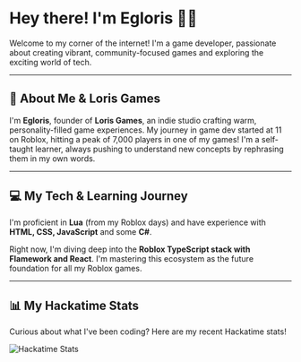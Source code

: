 # Hey there! I'm Egloris 👋✨

Welcome to my corner of the internet! I'm a game developer, passionate about creating vibrant, community-focused games and exploring the exciting world of tech.

---

## 🐾 About Me & Loris Games

I'm **Egloris**, founder of **Loris Games**, an indie studio crafting warm, personality-filled game experiences. My journey in game dev started at 11 on Roblox, hitting a peak of 7,000 players in one of my games! I'm a self-taught learner, always pushing to understand new concepts by rephrasing them in my own words.

---


## 💻 My Tech & Learning Journey

I'm proficient in **Lua** (from my Roblox days) and have experience with **HTML, CSS, JavaScript** and some **C#**.

Right now, I'm diving deep into the **Roblox TypeScript stack with Flamework and React**. I'm mastering this ecosystem as the future foundation for all my Roblox games.

---

## 📊 My Hackatime Stats

Curious about what I've been coding? Here are my recent Hackatime stats!

![Hackatime Stats](https://github-readme-stats.hackclub.dev/api/wakatime?username=14669&api_domain=hackatime.hackclub.com&&custom_title=Hackatime+Stats&layout=compact&cache_seconds=0&langs_count=8&theme=github_dark_dimmed)
